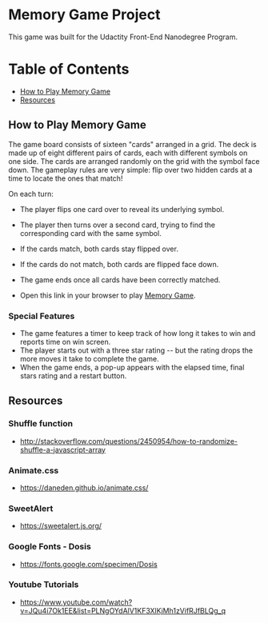 # Memory Game Project 
This game was built for the Udactity Front-End Nanodegree Program.

# Table of Contents
* [How to Play Memory Game](#how-to-play-memory-game)
* [Resources](#resources)


## How to Play Memory Game 

The game board consists of sixteen "cards" arranged in a grid. The deck is made up of eight different pairs of cards, each with different symbols on one side. The cards are arranged randomly on the grid with the symbol face down. The gameplay rules are very simple: flip over two hidden cards at a time to locate the ones that match!

On each turn:
* The player flips one card over to reveal its underlying symbol.
* The player then turns over a second card, trying to find the corresponding card with the same symbol.
* If the cards match, both cards stay flipped over.
* If the cards do not match, both cards are flipped face down.
* The game ends once all cards have been correctly matched.

* Open this link in your browser to play [Memory Game](https://ghaliahmut.github.io/Memory-Game-Project/).


### Special Features
* The game features a timer to keep track of how long it takes to win and reports time on win screen.
* The player starts out with a three star rating -- but the rating drops the more moves it take to complete the game.
* When the game ends, a pop-up appears with the elapsed time, final stars rating and a restart button.


## Resources

### Shuffle function
* http://stackoverflow.com/questions/2450954/how-to-randomize-shuffle-a-javascript-array

### Animate.css
* https://daneden.github.io/animate.css/

### SweetAlert
* https://sweetalert.js.org/

### Google Fonts - Dosis
* https://fonts.google.com/specimen/Dosis

### Youtube Tutorials
* https://www.youtube.com/watch?v=JQu4i7Ok1EE&list=PLNgOYdAlV1KF3XlKjMh1zVifRJfBLQg_q
